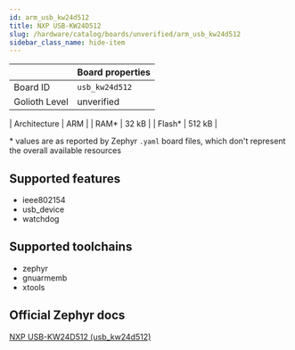 ```yaml
---
id: arm_usb_kw24d512
title: NXP USB-KW24D512
slug: /hardware/catalog/boards/unverified/arm_usb_kw24d512
sidebar_class_name: hide-item
---
```


[//]: # (This is an auto-generated file, do not edit! Changes to it will be lost upon re-generation)



|                | Board properties     |
| -------------  | -------------------- |
| Board ID       | `usb_kw24d512` |
| Golioth Level  | unverified       |

| Architecture   | ARM |
| RAM*           | 32 kB |
| Flash*         | 512 kB |

\* values are as reported by Zephyr `.yaml` board files, which don't represent the overall available resources



## Supported features

* ieee802154
* usb_device
* watchdog

## Supported toolchains

* zephyr
* gnuarmemb
* xtools

## Official Zephyr docs

[NXP USB-KW24D512 (usb_kw24d512)](https://docs.zephyrproject.org/latest/boards/arm/usb_kw24d512/doc/index.html)

